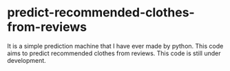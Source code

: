 # predict-recommended-clothes-from-reviews
It is a simple prediction machine that I have ever made by python. This code aims to predict recommended clothes from reviews. This code is still under development.
